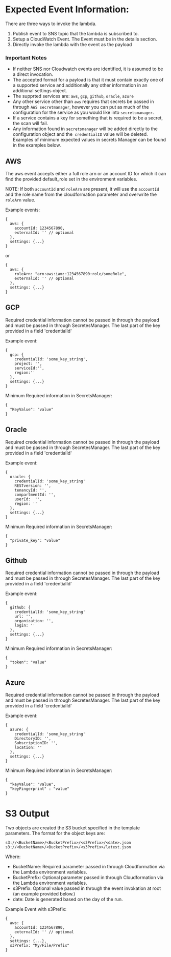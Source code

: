 # Expected Event Information:
There are three ways to invoke the lambda.
1. Publish event to SNS topic that the lambda is subscribed to.
2. Setup a CloudWatch Event. The Event must be in the details section.
3. Directly invoke the lambda with the event as the payload

### Important Notes
* If neither SNS nor Cloudwatch events are identified, it is assumed to be a direct invocation.
* The accepted format for a payload is that it must contain exactly one of a supported service and additionally any other information in an additional settings object.
* The supprted services are: `aws`, `gcp`, `github`, `oracle`, `azure`
* Any other service other than `aws` requires that secrets be passed in through `AWS secretmanager`, however you can put as much of the configuration for the service as you would like into `secretsmanager`.
* If a service contains a key for something that is required to be a secret, the scan will fail.
* Any information found in `secretsmanager` will be added directly to the configuration object and the` credentialID` value will be deleted. Examples of minimum expected values in secrets Manager can be found in the examples below.

## AWS
The aws event accepts either a full role arn or an account ID for which it can find the provided default_role set in the environment variables.

NOTE: If both `accountId` and `roleArn` are present, it will use the `accountId` and the role name from the cloudformation parameter and overwrite the `roleArn` value.

Example events:

```
{
  aws: {
    accountId: 1234567890,
    externalId: '' // optional
  },
  settings: {...}
}
```
or
```
{
  aws: {
    roleArn: "arn:aws:iam::1234567890:role/someRole",
    externalId: '' // optional
  },
  settings: {...}
}
```
## GCP
Required credential information cannot be passed in through the payload and must be passed in through SecretesManager. The last part of the key provided in a field 'credentialId'

Example event:
```
{
  gcp: {
    credentialId: 'some_key_string',
    project: '',
    serviceId:'',
    region:''
  },
  settings: {...}
}
```

Minimum Required information in SecretsManager:
```
{
  "KeyValue": "value"
}
```

## Oracle
Required credential information cannot be passed in through the payload and must be passed in through SecretesManager. The last part of the key provided in a field 'credentialId'

Example event:
```
{
  oracle: {
    credentialId: 'some_key_string'
    RESTversion: '',
    tenancyId: '',
    compartmentId: '',
    userId:  '',
    region: ''
  },
  settings: {...}
}
```

Minimum Required information in SecretsManager:
```
{
  "private_key": "value"
}
```

## Github
Required credential information cannot be passed in through the payload and must be passed in through SecretesManager. The last part of the key provided in a field 'credentialId'

Example event:
```
{
  github: {
    credentialId: 'some_key_string'
    url: '',
    organization: '',
    login: ''
  },
  settings: {...}
}
```

Minimum Required information in SecretsManager:
```
{
  "token": "value"
}
```

## Azure
Required credential information cannot be passed in through the payload and must be passed in through SecretesManager. The last part of the key provided in a field 'credentialId'

Example event:
```
{
  azure: {
    credentialId: 'some_key_string'
    DirectoryID: '',
    SubscriptionID: '',
    location: ''
  },
  settings: {...}
}
```

Minimum Required information in SecretsManager:
```
{
  "keyValue": "value",
  "keyFingerprint" : "value"
}
```

# S3 Output
Two objects are created the S3 bucket specified in the template parameters. The format for the object keys are:
```
s3://<BucketName>/<BucketPrefix>/<s3Prefix>/<date>.json
s3://<BucketName>/<BucketPrefix>/<s3Prefix>/latest.json
```

Where:
* BucketName: Required parameter passed in through Cloudformation via the Lambda environment variables.
* BucketPrefix: Optional parameter passed in through Cloudformation via the Lambda environment variables.
* s3Prefix: Optional value passed in through the event invokation at root (an example provided below.)
* date: Date is generated based on the day of the run.

Example Event with s3Prefix:
```
{
  aws: {
    accountId: 1234567890,
    externalId: '' // optional
  },
  settings: {...},
  s3Prefix: "My/File/Prefix"
}
```
